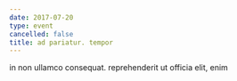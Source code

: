 ```yaml
---
date: 2017-07-20
type: event
cancelled: false
title: ad pariatur. tempor
---
```

in non ullamco consequat. reprehenderit ut officia elit, enim